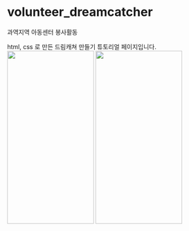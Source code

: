 # volunteer_dreamcatcher

과역지역 아동센터 봉사활동 

html, css 로 만든
드림캐쳐 만들기 튜토리얼 페이지입니다.  
<img src="https://user-images.githubusercontent.com/80975932/155129448-48acfb81-ed83-454b-b5b0-2d93c1d99ff5.png" width="200" height="400">
<img src="https://user-images.githubusercontent.com/80975932/155129572-59b056de-9b8f-411a-8481-5b348e58c481.png" width="200" height="400">



